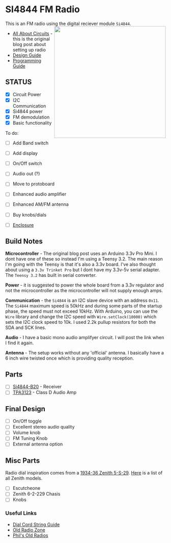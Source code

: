 # SI4844 FM Radio

This is an FM radio using the digital reciever module ```Si4844```. <img src="http://previews.123rf.com/images/scottff72/scottff721208/scottff72120800010/14877766-Retro-vintage-wood-radio-on-a-white-background-Stock-Photo-radio-old-antique.jpg" width=350 align="right" />

- [All About Circuits](http://www.allaboutcircuits.com/projects/build-an-arduino-controlled-am-fm-sw-radio/) - this is the original blog post about setting up radio
- [Design Guide](http://www.silabs.com/Support%20Documents/TechnicalDocs/AN602.pdf)
- [Programming Guide](http://www.silabs.com/Support%20Documents/TechnicalDocs/AN610.pdf)

## STATUS

- [x] Circuit Power
- [x] I2C Communication
- [x] Si4844 power
- [x] FM demodulation
- [x] Basic functionality

To do:
- [ ] Add Band switch
- [ ] Add display
- [ ] On/Off switch
- [ ] Audio out (?)
- [ ] Move to protoboard
- [ ] Enhanced audio amplifier
- [ ] Enhanced AM/FM antenna
- [ ] Buy knobs/dials
- [ ] [Enclosure](https://s-media-cache-ak0.pinimg.com/originals/ba/01/3a/ba013af739433c9e4d94a3727d0fa14c.jpg)


## Build Notes

**Microcontroller** - The original blog post uses an Arduino 3.3v Pro Mini.  I dont have one of these so instead I'm using a Teensy 3.2.  The main reason I'm going with the Teensy is that it's also a 3.3v board.  I've also thought about using a ```3.3v Trinket Pro``` but I dont have my 3.3v-5v serial adapter.  The ```Teensy 3.2``` has built in serial converter.

**Power** - it is suggested to power the whole board from a 3.3v regulator and not the microcontroller as the microcontroller will not supply enough amps.

**Communication** - the ```Si4844``` is an I2C slave device with an address ```0x11```.  The ```Si4844``` maximum speed is 50kHz and during some parts of the startup phase, the speed must not exceed 10kHz.  With Arduino, you can use the ```Wire``` library and change the I2C speed with ```Wire.setClock(10000)``` which sets the I2C clock speed to 10k.  I used 2.2k pullup resistors for both the SDA and SCK lines.

**Audio** - I have a basic mono audio amplifyer circuit.  I will post the link when I find it again.

**Antenna** - The setup works without any 'official' antenna.  I basically have a 6 inch wire twisted once which is providing quality reception.

## Parts

- [ ] [Si4844-B20](http://www.digikey.com/product-detail/en/silicon-labs/SI4844-B20-GU/SI4844-B20-GU-ND/4069445) - Receiver
- [ ] [TPA3123](http://www.digikey.com/product-detail/en/texas-instruments/TPA3123D2PWPR/296-22008-1-ND/1649103) - Class D Audio Amp

## Final Design

- [ ] On/Off toggle
- [ ] Excellent stereo audio quality
- [ ] Volume knob
- [ ] FM Tuning Knob
- [ ] External antenna option

## Misc Parts

Radio dial inspiration comes from a [1934-36 Zenith 5-S-29](https://s-media-cache-ak0.pinimg.com/564x/3f/08/86/3f08869ec74c9f22957f4a435a4101e7.jpg).  [Here](http://www.radioblvd.com/ZenithPhoto.htm) is a list of all Zenith models.

- [ ] Escutcheone
- [ ] Zenith 6-2-229 Chasis
- [ ] Knobs

### Useful Links

- [Dial Cord String Guide](http://www.theoldradiofixerupperguy.com/dial%20cord.html)
- [Old Radio Zone](http://www.oldradiozone.com/zenith.html)
- [Phil's Old Radios](https://www.antiqueradio.org/wooden.htm)
